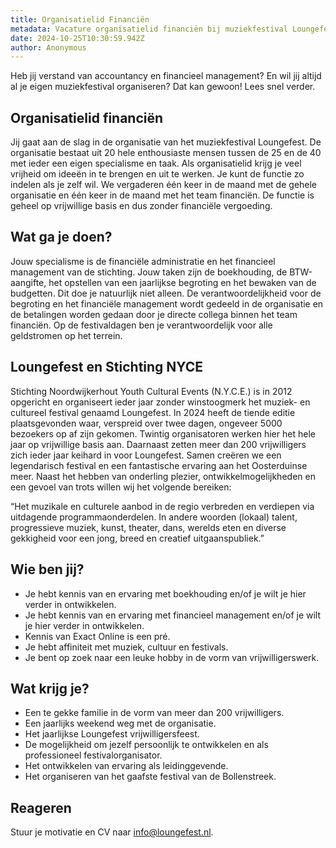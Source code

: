 ```yaml
---
title: Organisatielid Financiën
metadata: Vacature organisatielid financiën bij muziekfestival Loungefest in Noordwijkerhout
date: 2024-10-25T10:30:59.942Z
author: Anonymous
---
```


Heb jij verstand van accountancy en financieel management? En wil jij altijd al je eigen muziekfestival organiseren? Dat kan gewoon! Lees snel verder.

## Organisatielid financiën
Jij gaat aan de slag in de organisatie van het muziekfestival Loungefest. De organisatie bestaat uit 20 hele enthousiaste mensen tussen de 25 en de 40 met ieder een eigen specialisme en taak. Als organisatielid krijg je veel vrijheid om ideeën in te brengen en uit te werken. Je kunt de functie zo indelen als je zelf wil. We vergaderen één keer in de maand met de gehele organisatie en één keer in de maand met het team financiën. De functie is geheel op vrijwillige basis en dus zonder financiële vergoeding.

## Wat ga je doen?
Jouw specialisme is de financiële administratie en het financieel management van de stichting. Jouw taken zijn de boekhouding, de BTW-aangifte, het opstellen van een jaarlijkse begroting en het bewaken van de budgetten. Dit doe je natuurlijk niet alleen. De verantwoordelijkheid voor de begroting en het financiële management wordt gedeeld in de organisatie en de betalingen worden gedaan door je directe collega binnen het team financiën. Op de festivaldagen ben je verantwoordelijk voor alle geldstromen op het terrein.

## Loungefest en Stichting NYCE
Stichting Noordwijkerhout Youth Cultural Events (N.Y.C.E.) is in 2012 opgericht en organiseert ieder jaar zonder winstoogmerk het muziek- en cultureel festival genaamd Loungefest. In 2024 heeft de tiende editie plaatsgevonden waar, verspreid over twee dagen, ongeveer 5000 bezoekers op af zijn gekomen. Twintig organisatoren werken hier het hele jaar op vrijwillige basis aan. Daarnaast zetten meer dan 200 vrijwilligers zich ieder jaar keihard in voor Loungefest. Samen creëren we een legendarisch festival en een fantastische ervaring aan het Oosterduinse meer. Naast het hebben van onderling plezier, ontwikkelmogelijkheden en een gevoel van trots willen wij het volgende bereiken:

“Het muzikale en culturele aanbod in de regio verbreden en verdiepen via uitdagende programmaonderdelen. In andere woorden (lokaal) talent, progressieve muziek, kunst, theater, dans, werelds eten en diverse gekkigheid voor een jong, breed en creatief uitgaanspubliek.”


## Wie ben jij?
- Je hebt kennis van en ervaring met boekhouding en/of je wilt je hier verder in ontwikkelen.
- Je hebt kennis van en ervaring met financieel management en/of je wilt je hier verder in ontwikkelen.
- Kennis van Exact Online is een pré.
- Je hebt affiniteit met muziek, cultuur en festivals.
- Je bent op zoek naar een leuke hobby in de vorm van vrijwilligerswerk.

## Wat krijg je?
- Een te gekke familie in de vorm van meer dan 200 vrijwilligers.
- Een jaarlijks weekend weg met de organisatie.
- Het jaarlijkse Loungefest vrijwilligersfeest.
- De mogelijkheid om jezelf persoonlijk te ontwikkelen en als professioneel festivalorganisator.
- Het ontwikkelen van ervaring als leidinggevende.
- Het organiseren van het gaafste festival van de Bollenstreek.

## Reageren
Stuur je motivatie en CV naar info@loungefest.nl. 
